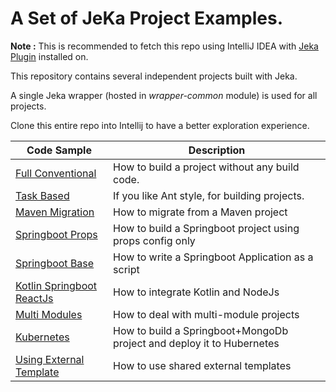 # A Set of JeKa Project Examples.


__Note :__ This is recommended to fetch this repo using IntelliJ IDEA with [Jeka Plugin](https://plugins.jetbrains.com/plugin/13489-jeka) installed on.

This repository contains several independent projects built with Jeka.

A single Jeka wrapper (hosted in _wrapper-common_ module) is used for all projects.

Clone this entire repo into Intellij to have a better exploration experience.

| Code Sample  | Description                                                           |
|--------------|-----------------------------------------------------------------------|
| [Full Conventional](./java-full-conventional) | How to build a project without any build code.                        |
| [Task Based](./java-task-based) | If you like Ant style, for building projects.                         |
| [Maven Migration](./migrate-from-maven) | How to migrate from a Maven project                                   |
| [Springboot Props](./springboot-props) | How to build a Springboot project using props config only             |
| [Springboot Base](./springboot-base) | How to write a Springboot Application as a script                     |
| [Kotlin Springboot ReactJs](./springboot-kotlin-reactjs) | How to integrate Kotlin and NodeJs                                    |
| [Multi Modules](./springboot-multi-modules) | How to deal with multi-module projects                                |
| [Kubernetes](./kubernetes) | How to build a Springboot+MongoDb project and deploy it to Hubernetes |
| [Using External Template](./templated) | How to use shared external templates                                  |

